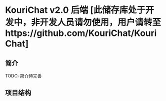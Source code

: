 # KouriChat v2.0 后端 [此储存库处于开发中，非开发人员请勿使用，用户请转至https://github.com/KouriChat/KouriChat]

## 简介
TODO: 简介待完善

## 项目结构
